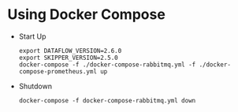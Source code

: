 # Using Docker Compose

- Start Up
	```shell
	export DATAFLOW_VERSION=2.6.0
	export SKIPPER_VERSION=2.5.0	
	docker-compose -f ./docker-compose-rabbitmq.yml -f ./docker-compose-prometheus.yml up
	```
- Shutdown
	```
	docker-compose -f docker-compose-rabbitmq.yml down
	```